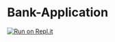 # Bank-Application
[![Run on Repl.it](https://repl.it/badge/github/smackidd/Bank-Application)](https://repl.it/github/smackidd/Bank-Application)